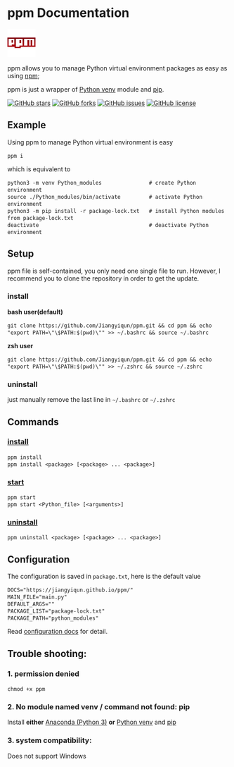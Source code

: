 # ppm Documentation

![](./img/logo.png)

ppm allows you to manage Python virtual environment packages as easy as using [npm](https://docs.npmjs.com/);

ppm is just a wrapper of [Python venv](https://docs.Python.org/3/library/venv.html) module and [pip](https://pypi.org/project/pip/).

[![GitHub stars](https://img.shields.io/github/stars/Jiangyiqun/ppm)](https://github.com/Jiangyiqun/ppm/stargazers)
[![GitHub forks](https://img.shields.io/github/forks/Jiangyiqun/ppm)](https://github.com/Jiangyiqun/ppm/network)
[![GitHub issues](https://img.shields.io/github/issues/Jiangyiqun/ppm)](https://github.com/Jiangyiqun/ppm/issues)
[![GitHub license](https://img.shields.io/github/license/Jiangyiqun/ppm)](https://github.com/Jiangyiqun/ppm)

## Example

Using ppm to manage Python virtual environment is easy

```shell
ppm i
```

which is equivalent to

```shell
python3 -m venv Python_modules               # create Python environment
source ./Python_modules/bin/activate         # activate Python environment
python3 -m pip install -r package-lock.txt   # install Python modules from package-lock.txt
deactivate                                   # deactivate Python environment
```

## Setup

ppm file is self-contained, you only need one single file to run. However, I recommend you to clone the repository in order to get the update.

### install

**bash user(default)**

```shell
git clone https://github.com/Jiangyiqun/ppm.git && cd ppm && echo "export PATH=\"\$PATH:$(pwd)\"" >> ~/.bashrc && source ~/.bashrc
```

**zsh user**

```shell
git clone https://github.com/Jiangyiqun/ppm.git && cd ppm && echo "export PATH=\"\$PATH:$(pwd)\"" >> ~/.zshrc && source ~/.zshrc
```

### uninstall

just manually remove the last line in `~/.bashrc` or `~/.zshrc`


## Commands

### [install](./install.html)

```shell
ppm install
ppm install <package> [<package> ... <package>]
```

### [start](./start.html)

```shell
ppm start
ppm start <Python_file> [<arguments>]
```

### [uninstall](./uninstall.html)

```shell
ppm uninstall <package> [<package> ... <package>]
```

## Configuration

The configuration is saved in `package.txt`, here is the default value

```shell
DOCS="https://jiangyiqun.github.io/ppm/"
MAIN_FILE="main.py"
DEFAULT_ARGS=""
PACKAGE_LIST="package-lock.txt"
PACKAGE_PATH="python_modules"
```

Read [configuration docs](./configuration.html) for detail.

## Trouble shooting:

### 1. permission denied

```shell
chmod +x ppm
```

### 2. No module named venv / command not found: pip

Install **either** [Anaconda (Python 3)](https://www.anaconda.com/distribution/#download-section)
**or** [Python venv](https://docs.Python.org/3/library/venv.html) and [pip](https://pypi.org/project/pip/)

### 3. system compatibility:

Does not support Windows